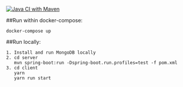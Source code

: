 [![Java CI with Maven](https://github.com/rudenko-clearpay/assignment/actions/workflows/build-artifacts.yml/badge.svg)](https://github.com/rudenko-clearpay/assignment/actions/workflows/build-artifacts.yml)

##Run within docker-compose:
```
docker-compose up
```

##Run locally:
```
1. Install and run MongoDB locally
2. cd server
   mvn spring-boot:run -Dspring-boot.run.profiles=test -f pom.xml
3. cd client 
   yarn
   yarn run start

```
